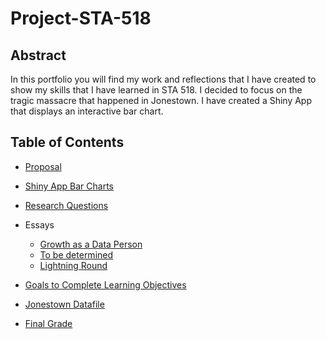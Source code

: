 # Project-STA-518
## Abstract
In this portfolio you will find my work and reflections that I have created to show my skills that I have learned in STA 518. I decided to focus on the tragic massacre that happened in Jonestown. I have created a Shiny App that displays an interactive bar chart. 
## Table of Contents

- [Proposal](https://github.com/meyesydn/Project-STA-518/blob/main/Proposal.md)
- [Shiny App Bar Charts](https://github.com/meyesydn/Project-STA-518/blob/main/Shiny_Jonestown.R)
- [Research Questions](https://github.com/meyesydn/Project-STA-518/blob/main/ResearchQuestions.md)

- Essays
  -   [Growth as a Data Person](https://github.com/meyesydn/Project-STA-518/blob/main/Growth.md)
  -   [To be determined](https://github.com/meyesydn/Project-STA-518/blob/main/Tobe.md)
  -   [Lightning Round](https://github.com/meyesydn/Project-STA-518/blob/main/Lightning.md)
 - [Goals to Complete Learning Objectives](https://github.com/meyesydn/Project-STA-518/blob/main/goals.md)
- [Jonestown Datafile](https://github.com/meyesydn/Project-STA-518/blob/main/jonestown_new.xlsx)
- [Final Grade](https://github.com/meyesydn/Project-STA-518/blob/main/FinalGrade.md)
